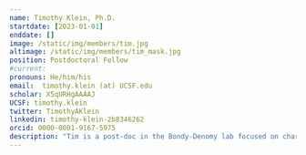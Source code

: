 ```yaml
---
name: Timothy Klein, Ph.D.
startdate: [2023-01-01]
enddate: []
image: /static/img/members/tim.jpg
altimage: /static/img/members/tim_mask.jpg
position: Postdoctoral Fellow
#current:
pronouns: He/him/his
email: 	timothy.klein (at) UCSF.edu
scholar: X5qURHgAAAAJ
UCSF: timothy.klein
twitter: TimothyAKlein
linkedin: timothy-klein-2b8346262
orcid: 0000-0001-9167-5975
description: "Tim is a post-doc in the Bondy-Denomy lab focused on characterizing the anti-phage systems of Gram-positive bacteria. He received his BSc in Biomedical Sciences from the University of Waterloo in Canada. He then did his PhD in the lab of Dr. John Whitney at McMaster University, studying how the type VII secretion system of Streptococcus intermedius exports toxic effectors. Tim spends his free time exploring the great city of San Francisco with his wife and dog and philosophizing over the finer points of Canadian vs. American culture (mostly in favour of Canada)."
---
```

